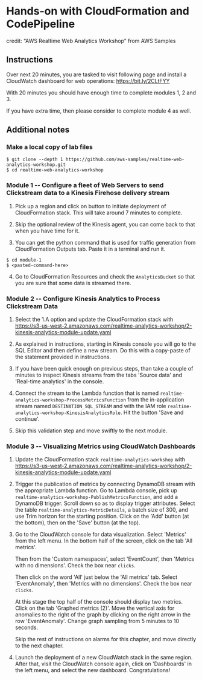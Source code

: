 # Hands-on with CloudFormation and CodePipeline

credit: “AWS Realtime Web Analytics Workshop” from AWS Samples

## Instructions

Over next 20 minutes, you are tasked to visit following page and install a CloudWatch
dashboard for web operations: https://bit.ly/2CLtFYY

With 20 minutes you should have enough time to complete modules 1, 2 and 3.

If you have extra time, then please consider to complete module 4 as well.

## Additional notes

### Make a local copy of lab files

```shell
$ git clone --depth 1 https://github.com/aws-samples/realtime-web-analytics-workshop.git
$ cd realtime-web-analytics-workshop
```

### Module 1 -- Configure a fleet of Web Servers to send Clickstream data to a Kinesis Firehose delivery stream

1) Pick up a region and click on button to initiate deployment of CloudFormation stack.
This will take around 7 minutes to complete.

2) Skip the optional review of the Kinesis agent, you can come back to that when you
have time for it.

3) You can get the python command that is used for traffic generation from
CloudFormation Outputs tab. Paste it in a terminal and run it.

```shell
$ cd module-1
$ <pasted-command-here>
```

4) Go to CloudFormation Resources and check the `AnalyticsBucket` so that you are sure that
some data is streamed there.

### Module 2 -- Configure Kinesis Analytics to Process Clickstream Data

1) Select the 1.A option and update the CloudFormation stack with https://s3-us-west-2.amazonaws.com/realtime-analytics-workshop/2-kinesis-analytics-module-update.yaml

2) As explained in instructions, starting in Kinesis console you will go to the SQL Editor
and then define a new stream. Do this with a copy-paste of the statement provided in instructions.

3) If you have been quick enough on previous steps, than take a couple of minutes to inspect Kinesis
streams from the tabs 'Source data' and 'Real-time analytics' in the console.

4) Connect the stream to the Lambda function that is named `realtime-analytics-workshop-ProcessMetricsFunction` from the in-application stream named `DESTINATION_SQL_STREAM` and with the IAM role `realtime-analytics-workshop-KinesisAnalyticsRole`. Hit the button 'Save and continue'.

5) Skip this validation step and move swiftly to the next module.

### Module 3 -- Visualizing Metrics using CloudWatch Dashboards

1) Update the CloudFormation stack `realtime-analytics-workshop` with https://s3-us-west-2.amazonaws.com/realtime-analytics-workshop/2-kinesis-analytics-module-update.yaml

2) Trigger the publication of metrics by connecting DynamoDB stream with the appropriate
Lambda function. Go to Lambda console, pick up `realtime-analytics-workshop-PublishMetricsFunction`,
and add a DynamoDB trigger. Scroll down so as to display trigger attributes.
Select the table `realtime-analytics-MetricDetails`, a batch size of 300, and use
Trim horizon for the starting position. Click on the 'Add' button (at the bottom),
then on the 'Save' button (at the top).

3) Go to the CloudWatch console for data visualization. Select 'Metrics' from the left menu.
In the bottom half of the screen, click on the tab 'All metrics'.

    Then from the 'Custom namespaces', select 'EventCount', then 'Metrics with no dimensions'.
    Check the box near `clicks`.

    Then click on the word 'All' just below the 'All metrics' tab. Select 'EventAnomaly',
    then 'Metrics with no dimensions'. Check the box near `clicks`.

    At this stage the top half of the console should display two metrics. Click on the
    tab 'Graphed metrics (2)'. Move the vertical axis for anomalies to the right of the graph
    by clicking on the right arrow in the row 'EventAnomaly'. Change graph sampling from 5 minutes
    to 10 seconds.

    Skip the rest of instructions on alarms for this chapter, and move directly to the next chapter.

4) Launch the deployment of a new CloudWatch stack in the same region. After that,
visit the CloudWatch console again, click on 'Dashboards' in the left menu, and
select the new dashboard. Congratulations!
